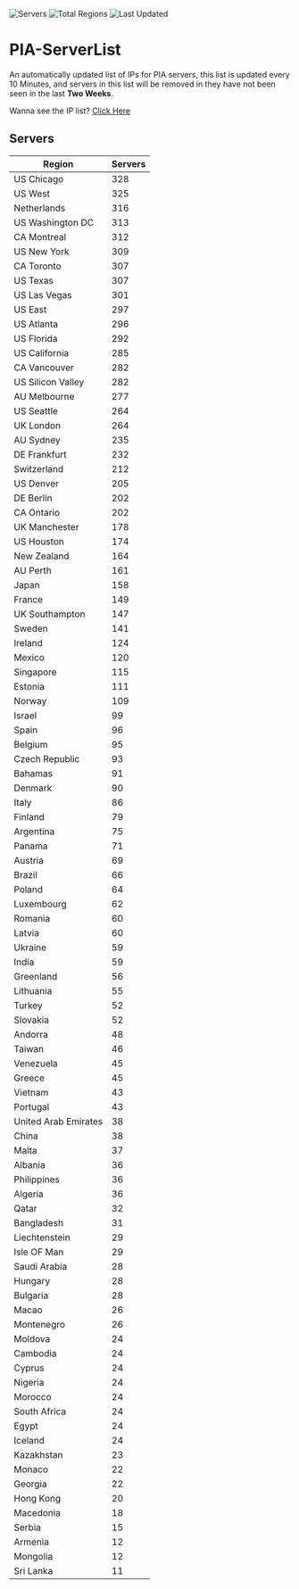 ![Servers](https://img.shields.io/badge/Servers-11,180-darkgreen)
![Total Regions](https://img.shields.io/badge/Total_Regions-97-darkgreen)
![Last Updated](https://img.shields.io/badge/Last_Updated-December_15_2024_05:01_EST-darkgreen)

# PIA-ServerList
An automatically updated list of IPs for PIA servers, this list is updated every 10 Minutes, and servers in this list will be removed in they have not been seen in the last **Two Weeks**.

Wanna see the IP list? [Click Here](./servers.json)

## Servers
| Region               | Servers |
|----------------------|---------|
| US Chicago | 328 |
| US West | 325 |
| Netherlands | 316 |
| US Washington DC | 313 |
| CA Montreal | 312 |
| US New York | 309 |
| CA Toronto | 307 |
| US Texas | 307 |
| US Las Vegas | 301 |
| US East | 297 |
| US Atlanta | 296 |
| US Florida | 292 |
| US California | 285 |
| CA Vancouver | 282 |
| US Silicon Valley | 282 |
| AU Melbourne | 277 |
| US Seattle | 264 |
| UK London | 264 |
| AU Sydney | 235 |
| DE Frankfurt | 232 |
| Switzerland | 212 |
| US Denver | 205 |
| DE Berlin | 202 |
| CA Ontario | 202 |
| UK Manchester | 178 |
| US Houston | 174 |
| New Zealand | 164 |
| AU Perth | 161 |
| Japan | 158 |
| France | 149 |
| UK Southampton | 147 |
| Sweden | 141 |
| Ireland | 124 |
| Mexico | 120 |
| Singapore | 115 |
| Estonia | 111 |
| Norway | 109 |
| Israel | 99 |
| Spain | 96 |
| Belgium | 95 |
| Czech Republic | 93 |
| Bahamas | 91 |
| Denmark | 90 |
| Italy | 86 |
| Finland | 79 |
| Argentina | 75 |
| Panama | 71 |
| Austria | 69 |
| Brazil | 66 |
| Poland | 64 |
| Luxembourg | 62 |
| Romania | 60 |
| Latvia | 60 |
| Ukraine | 59 |
| India | 59 |
| Greenland | 56 |
| Lithuania | 55 |
| Turkey | 52 |
| Slovakia | 52 |
| Andorra | 48 |
| Taiwan | 46 |
| Venezuela | 45 |
| Greece | 45 |
| Vietnam | 43 |
| Portugal | 43 |
| United Arab Emirates | 38 |
| China | 38 |
| Malta | 37 |
| Albania | 36 |
| Philippines | 36 |
| Algeria | 36 |
| Qatar | 32 |
| Bangladesh | 31 |
| Liechtenstein | 29 |
| Isle OF Man | 29 |
| Saudi Arabia | 28 |
| Hungary | 28 |
| Bulgaria | 28 |
| Macao | 26 |
| Montenegro | 26 |
| Moldova | 24 |
| Cambodia | 24 |
| Cyprus | 24 |
| Nigeria | 24 |
| Morocco | 24 |
| South Africa | 24 |
| Egypt | 24 |
| Iceland | 24 |
| Kazakhstan | 23 |
| Monaco | 22 |
| Georgia | 22 |
| Hong Kong | 20 |
| Macedonia | 18 |
| Serbia | 15 |
| Armenia | 12 |
| Mongolia | 12 |
| Sri Lanka | 11 |